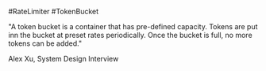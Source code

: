 #RateLimiter #TokenBucket

"A token bucket is a container that has pre-defined capacity. Tokens are put inn the bucket at preset rates periodically. Once the bucket is full, no more tokens can be added."

Alex Xu, System Design Interview